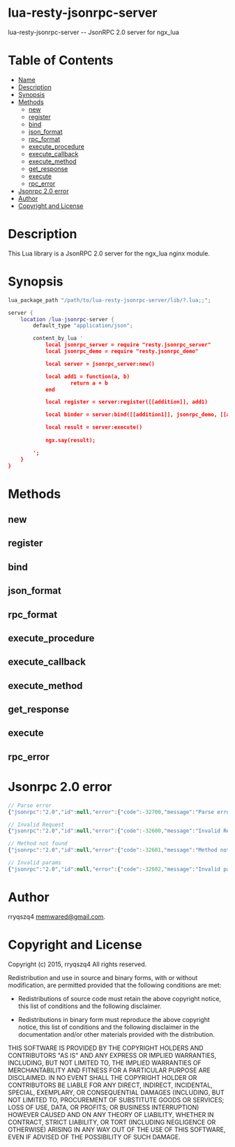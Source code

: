lua-resty-jsonrpc-server
========================

lua-resty-jsonrpc-server -- JsonRPC 2.0 server for ngx_lua

Table of Contents
=================

* [Name](#name)
* [Description](#description)
* [Synopsis](#synopsis)
* [Methods](#methods)
	* [new](#new)
	* [register](#register)
	* [bind](#bind)
	* [json_format](#json_format)
	* [rpc_format](#rpc_format)
	* [execute_procedure](#execute_procedure)
	* [execute_callback](#execute_callback)
	* [execute_method](#execute_method)
	* [get_response](#get_response)
	* [execute](#execute)
	* [rpc_error](#rpc_error)
* [Jsonrpc 2.0 error](#jsonrpc-2.0-error)
* [Author](#author)
* [Copyright and License](#copyright-and-license)


Description
===========

This Lua library is a JsonRPC 2.0 server for the ngx_lua nginx module.


Synopsis
========

```lua
lua_package_path "/path/to/lua-resty-jsonrpc-server/lib/?.lua;;";

server {
	location /lua-jsonrpc-server {
		default_type "application/json";

		content_by_lua '
	        local jsonrpc_server = require "resty.jsonrpc_server"
	        local jsonrpc_demo = require "resty.jsonrpc_demo"

	        local server = jsonrpc_server:new()

	        local add1 = function(a, b)
	                return a + b
	        end

	        local register = server:register([[addition]], add1)

	        local binder = server:bind([[addition1]], jsonrpc_demo, [[add1]])

	        local result = server:execute()
	        
	        ngx.say(result);

		';
	}
}

```

Methods
=======

new
---

register
--------

bind
----

json_format
-----------

rpc_format
----------

execute_procedure
-----------------

execute_callback
----------------

execute_method
--------------

get_response
------------

execute
-------

rpc_error
---------

Jsonrpc 2.0 error
=================

```javascript
// Parse error
{"jsonrpc":"2.0","id":null,"error":{"code":-32700,"message":"Parse error"}}

// Invalid Request
{"jsonrpc":"2.0","id":null,"error":{"code":-32600,"message":"Invalid Request"}}

// Method not found
{"jsonrpc":"2.0","id":null,"error":{"code":-32601,"message":"Method not found"}}

// Invalid params
{"jsonrpc":"2.0","id":null,"error":{"code":-32602,"message":"Invalid params"}}
```

Author
======

rryqszq4 <memwared@gmail.com>.

Copyright and License
=====================

Copyright (c) 2015, rryqszq4
All rights reserved.

Redistribution and use in source and binary forms, with or without
modification, are permitted provided that the following conditions are met:

* Redistributions of source code must retain the above copyright notice, this
  list of conditions and the following disclaimer.

* Redistributions in binary form must reproduce the above copyright notice,
  this list of conditions and the following disclaimer in the documentation
  and/or other materials provided with the distribution.

THIS SOFTWARE IS PROVIDED BY THE COPYRIGHT HOLDERS AND CONTRIBUTORS "AS IS"
AND ANY EXPRESS OR IMPLIED WARRANTIES, INCLUDING, BUT NOT LIMITED TO, THE
IMPLIED WARRANTIES OF MERCHANTABILITY AND FITNESS FOR A PARTICULAR PURPOSE ARE
DISCLAIMED. IN NO EVENT SHALL THE COPYRIGHT HOLDER OR CONTRIBUTORS BE LIABLE
FOR ANY DIRECT, INDIRECT, INCIDENTAL, SPECIAL, EXEMPLARY, OR CONSEQUENTIAL
DAMAGES (INCLUDING, BUT NOT LIMITED TO, PROCUREMENT OF SUBSTITUTE GOODS OR
SERVICES; LOSS OF USE, DATA, OR PROFITS; OR BUSINESS INTERRUPTION) HOWEVER
CAUSED AND ON ANY THEORY OF LIABILITY, WHETHER IN CONTRACT, STRICT LIABILITY,
OR TORT (INCLUDING NEGLIGENCE OR OTHERWISE) ARISING IN ANY WAY OUT OF THE USE
OF THIS SOFTWARE, EVEN IF ADVISED OF THE POSSIBILITY OF SUCH DAMAGE.
















